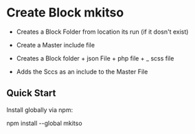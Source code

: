 # Create Block mkitso

- Creates a Block Folder from location its run (if it dosn't exist)
- Create a Master include file

- Creates a Block folder + json File + php file + _ scss file
- Adds the Sccs as an include to the Master File

## Quick Start

Install globally via npm:

npm install --global mkitso


